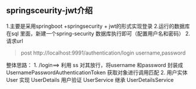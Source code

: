 ## springsceurity-jwt介绍
1.主要是采用springboot +springsecurity + jwt的形式实现登录
2.运行的数据库在sql 里面，新建一个spring-security 数据库执行即可（配置用户名和密码）
2. 请求url
   >post     http://localhost:9991/authentication/login  username,password
  
  整体思路：
    1. /login==> 利用 ss 对其放行，将username 和password 封装成 UsernamePasswordAuthenticationToken 获取对象进行调用匹配
 2. 用户实体 User  实现 UserDetails
    用户验证  UserService 继承 UserDetailsService 
